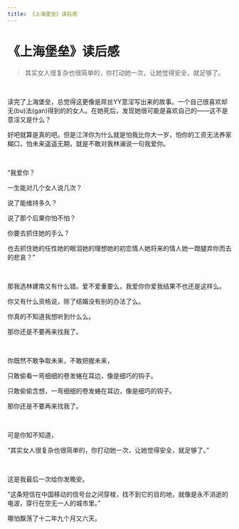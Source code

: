 ```yaml
---
title: 《上海堡垒》读后感
---
```


# 《上海堡垒》读后感

> 其实女人很复杂也很简单的，你打动她一次，让她觉得安全，就足够了。

</br>

读完了上海堡垒，总觉得这更像是屌丝YY意淫写出来的故事。一个自己很喜欢却无(bu)法(gan)得到的的女人。在她死后，发现她很可能是喜欢自己的——这不是意淫又是什么？

好吧就算是真的吧。但是江洋你为什么就是怕我比你大一岁，怕你的工资无法养家糊口，怕未来遥遥无期，就是不敢对我林澜说一句我爱你。

</br>

“我爱你？

一生能对几个女人说几次？

说了能维持多久？

说了那个后果你怕不怕？

你要去抓住她的手么？

也去抓住她的任性她的眼泪她的理想她的初恋情人她将来的情人她一蹬腿弃你而去的悲哀？”

</br>

那我选林建南又有什么错。爱不爱重要么，我爱你你爱我结果不也还是这样么。

你又有什么资格说，除了结婚没有别的办法了么。

你真的不知道我想听到什么么。

那你还是不要再来找我了。

</br>

你既然不敢争取未来，不敢把握未来，

只敢偷看一弯细细的卷发蜷在耳边，像是细巧的钩子。

只敢偷偷念想，一弯细细的卷发蜷在耳边，像是细巧的钩子。

那你还是不要再来找我了。

</br>

可是你知不知道，

“其实女人很复杂也很简单的，你打动她一次，让她觉得安全，就足够了。”

</br>

这是我最后一次给你发晚安。

“这条短信在中国移动的信号台之间穿梭，找不到它的目的地，就像是永不消逝的电波，穿行在空无一人的城市里。”

哪怕飘荡了十二年九个月又六天。


